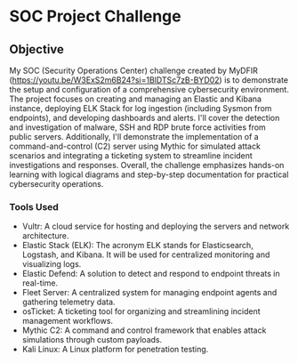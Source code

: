# SOC Project Challenge

## Objective

My SOC (Security Operations Center) challenge created by MyDFIR (https://youtu.be/W3ExS2m6B24?si=1BlDTSc7zB-BYD02) is to demonstrate the setup and configuration of a comprehensive cybersecurity environment. The project focuses on creating and managing an Elastic and Kibana instance, deploying ELK Stack for log ingestion (including Sysmon from endpoints), and developing dashboards and alerts. I'll cover the detection and investigation of malware, SSH and RDP brute force activities from public servers. Additionally, I'll demonstrate the implementation of a command-and-control (C2) server using Mythic for simulated attack scenarios and integrating a ticketing system to streamline incident investigations and responses. Overall, the challenge emphasizes hands-on learning with logical diagrams and step-by-step documentation for practical cybersecurity operations.

### Tools Used

- Vultr: A cloud service for hosting and deploying the servers and network architecture.  
- Elastic Stack (ELK): The acronym ELK stands for Elasticsearch, Logstash, and Kibana. It will be used for centralized monitoring and visualizing logs. 
- Elastic Defend: A solution to detect and respond to endpoint threats in real-time.  
- Fleet Server: A centralized system for managing endpoint agents and gathering telemetry data.  
- osTicket: A ticketing tool for organizing and streamlining incident management workflows.  
- Mythic C2: A command and control framework that enables attack simulations through custom payloads.  
- Kali Linux: A Linux platform for penetration testing. 

